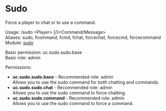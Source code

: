 Sudo
====
Force a player to chat or to use a command.

Usage: /sudo \<Player\> \[/\]\<Command/Message\><br>
Aliases: sudo, fcommand, fcmd, fchat, forcechat, forcecmd, forcecommand<br>
Module: [sudo](../modules/sudo.md)<br>

Basic permission: uc.sudo.sudo.base<br>
Basic role: admin<br>

Permissions: <br>
* **uc.sudo.sudo.base** - Recommended role: admin<br>Allows you to use the sudo command for both chatting and commands.
* **uc.sudo.sudo.chat** - Recommended role: admin<br>Allows you to use the sudo command to force chatting.
* **uc.sudo.sudo.command** - Recommended role: admin<br>Allows you to use the sudo command to force a command.
